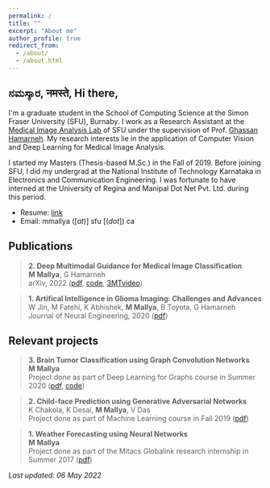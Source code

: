 ```yaml
---
permalink: /
title: ""
excerpt: "About me"
author_profile: true
redirect_from: 
  - /about/
  - /about.html
---
```



ನಮಸ್ಕಾರ, नमस्ते, Hi there,
---

I'm a graduate student in the School of Computing Science at the Simon Fraser University (SFU), Burnaby. I work as a Research Assistant at the [Medical Image Analysis Lab](https://www.medicalimageanalysis.com/) of SFU under the supervision of Prof. [Ghassan Hamarneh](https://scholar.google.com/citations?user=61DdlkAAAAAJ). My research interests lie in the application of Computer Vision and Deep Learning for Medical Image Analysis.

I started my Masters (Thesis-based M.Sc.) in the Fall of 2019. Before joining SFU, I did my undergrad at the National Institute of Technology Karnataka in Electronics and Communication Engineering. I was fortunate to have interned at the University of Regina and Manipal Dot Net Pvt. Ltd. during this period. 

- Resume: [link](https://drive.google.com/file/d/166iHlMqO28MaFuxZTuiLbNNly7qdmj4p/view?usp=sharing)
- Email: mmallya ([_at_)] sfu [(_dot_]) ca

Publications
---

> **2. Deep Multimodal Guidance for Medical Image Classification**  
> **M Mallya**, G Hamarneh  
> arXiv, 2022 ([pdf](https://arxiv.org/pdf/2203.05683.pdf), [code](), [3MTvideo](https://youtu.be/hy-haCkZsNo))  

> **1. Artifical Intelligence in Glioma Imaging: Challenges and Advances**  
> W Jin, M Fatehi, K Abhishek, **M Mallya**, B Toyota, G Hamarneh  
> Journal of Neural Engineering, 2020 ([pdf](https://iopscience.iop.org/article/10.1088/1741-2552/ab8131/pdf))  


Relevant projects
---

> **3. Brain Tumor Classification using Graph Convolution Networks**  
> **M Mallya**  
> Project done as part of Deep Learning for Graphs course in Summer 2020 ([pdf](https://drive.google.com/file/d/1sJLczysTd3q0PM0y9ivzrzeppJ16H0Pu/view?usp=sharing), [code](https://github.com/mayurmallya/Brain-Tumor-Classification-Using-GCNs))  

> **2. Child-face Prediction using Generative Adversarial Networks**  
> K Chakola, K Desai, **M Mallya**, V Das  
> Project done as part of Machine Learning course in Fall 2019 ([pdf](https://drive.google.com/file/d/14K05syATqXhwqT9yEWfSeEOgb_Cyig7l/view?usp=sharing))  

> **1. Weather Forecasting using Neural Networks**  
> **M Mallya**  
> Project done as part of the Mitacs Globalink research internship in Summer 2017 ([pdf](https://drive.google.com/file/d/0B3f97bMqsNFhTElxUm9GV1RKb29iekNvUjFTRXd2NTFaTThF/view?usp=sharing&resourcekey=0-o7hGCoTPfB87xhQRS88HPA))  


*Last updated: 06 May 2022*
